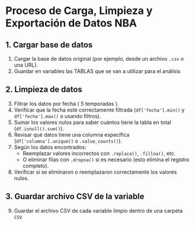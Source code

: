# Proceso de Carga, Limpieza y Exportación de Datos NBA

## 1. Cargar base de datos
1. Cargar la base de datos original (por ejemplo, desde un archivo `.csv` o una URL).
2. Guardar en variables las TABLAS que se van a utilizar para el análisis 

## 2. Limpieza de datos
3. Filtrar los datos por fecha ( 5 temporadas ).
4. Verificar que la fecha esté correctamente filtrada (`df['fecha'].min()` y `df['fecha'].max()` o usando filtros).
5. Sumar los valores nulos para saber cuántos tiene la tabla en total (`df.isnull().sum()`).
6. Revisar qué datos tiene una columna específica (`df['columna'].unique()` o `.value_counts()`).
7. Según los datos encontrados:
   - Reemplazar valores incorrectos con `.replace()`, `.fillna()`, etc.
   - O eliminar filas con `.dropna()` si es necesario (esto elimina el registro completo).
8. Verificar si se eliminaron o reemplazaron correctamente los valores nulos.

## 3. Guardar archivo CSV de la variable
9. Guardar el archivo CSV de cada variable limpio dentro de una carpeta `CSV`
